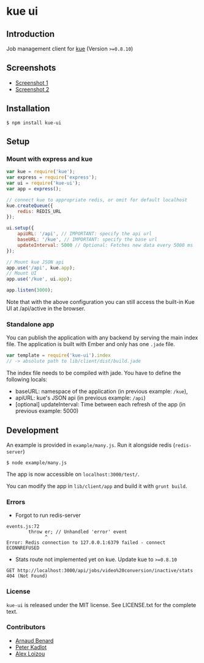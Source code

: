 # kue ui
## Introduction
Job management client for [kue](https://github.com/LearnBoost/kue/) (Version `>=0.8.10`)

## Screenshots

* [Screenshot 1](https://cloud.githubusercontent.com/assets/1458008/5229932/76dd0e70-7716-11e4-9551-e87ce799d8dc.png)
* [Screenshot 2](https://cloud.githubusercontent.com/assets/1458008/5229934/7fdf1c84-7716-11e4-8fa3-3d9f3dc947c7.png)

## Installation

    $ npm install kue-ui

## Setup
### Mount with express and kue

```javascript
var kue = require('kue');
var express = require('express');
var ui = require('kue-ui');
var app = express();

// connect kue to appropriate redis, or omit for default localhost
kue.createQueue({
    redis: REDIS_URL
});

ui.setup({
    apiURL: '/api', // IMPORTANT: specify the api url
    baseURL: '/kue', // IMPORTANT: specify the base url
    updateInterval: 5000 // Optional: Fetches new data every 5000 ms
});

// Mount kue JSON api
app.use('/api', kue.app);
// Mount UI
app.use('/kue', ui.app);

app.listen(3000);
```

Note that with the above configuration you can still access the built-in Kue UI at /api/active in the browser.

### Standalone app
You can publish the application with any backend by serving the main index file. The application is built with Ember and only has one `.jade` file.
```javascript
var template = require('kue-ui').index
// -> absolute path to lib/client/dist/build.jade
```

The index file needs to be compiled with jade. You have to define the following locals:

* baseURL: namespace of the application (in previous example: `/kue`),
* apiURL: kue's JSON api (in previous example: `/api`)
* [optional] updateInterval: Time between each refresh of the app (in previous example: 5000)



## Development

An example is provided in `example/many.js`. Run it alongside redis (`redis-server`)

    $ node example/many.js

The app is now accessible on `localhost:3000/test/`.

You can modify the app in `lib/client/app` and build it with `grunt build`.

### Errors


- Forgot to run redis-server
```
events.js:72
        throw er; // Unhandled 'error' event
              ^
Error: Redis connection to 127.0.0.1:6379 failed - connect ECONNREFUSED
```

- Stats route not implemented yet on kue. Update kue to `>=0.8.10`

```
GET http://localhost:3000/api/jobs/video%20conversion/inactive/stats 404 (Not Found)
```



### License
`kue-ui` is released under the MIT license. See LICENSE.txt for the complete text.

### Contributors

* [Arnaud Benard](//github.com/arnaudbenard)
* [Peter Kadlot](//github.com/daralthus)
* [Alex Loizou](//github.com/alexloi)
